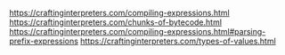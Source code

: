https://craftinginterpreters.com/compiling-expressions.html
https://craftinginterpreters.com/chunks-of-bytecode.html
https://craftinginterpreters.com/compiling-expressions.html#parsing-prefix-expressions
https://craftinginterpreters.com/types-of-values.html